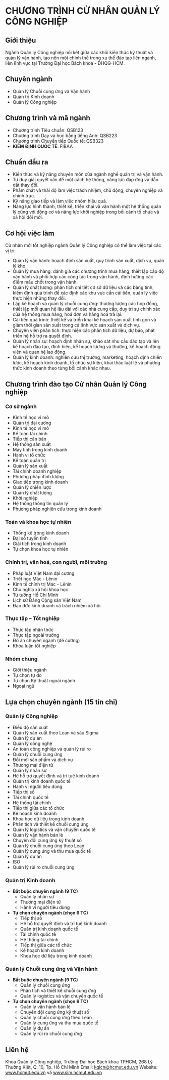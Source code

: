 # CHƯƠNG TRÌNH CỬ NHÂN QUẢN LÝ CÔNG NGHIỆP

## Giới thiệu
Ngành Quản lý Công nghiệp nối kết giữa các khối kiến thức kỹ thuật và quản lý vận hành, tạo nên một chỉnh thể trong xu thế đào tạo liên ngành, liên lĩnh vực tại Trường Đại học Bách khoa - ĐHQG-HCM.

## Chuyên ngành
- Quản lý Chuỗi cung ứng và Vận hành
- Quản trị Kinh doanh
- Quản lý Công nghiệp

## Chương trình và mã ngành
- Chương trình Tiêu chuẩn: QSB123
- Chương trình Dạy và học bằng tiếng Anh: QSB223
- Chương trình Chuyển tiếp Quốc tế: QSB323
- **KIỂM ĐỊNH QUỐC TẾ**: FIBAA

## Chuẩn đầu ra
- Kiến thức và kỹ năng chuyên môn của ngành nghề quản trị và vận hành.
- Tư duy giải quyết vấn đề một cách hệ thống, năng lực đáp ứng và dẫn dắt thay đổi.
- Phẩm chất và thái độ làm việc trách nhiệm, chủ động, chuyên nghiệp và chính trực.
- Kỹ năng giao tiếp và làm việc nhóm hiệu quả.
- Năng lực hình thành, thiết kế, triển khai và vận hành một hệ thống quản lý cùng với động cơ và năng lực khởi nghiệp trong bối cảnh tổ chức và xã hội đổi mới.

## Cơ hội việc làm
Cử nhân mới tốt nghiệp ngành Quản lý Công nghiệp có thể làm việc tại các vị trí:
- Quản lý vận hành: hoạch định sản xuất, quy trình sản xuất, dịch vụ, quản lý kho.
- Quản lý mua hàng: đánh giá các chương trình mua hàng, thiết lập cấp độ vận hành và phối hợp các công tác trong vận hành, định hướng các điểm mấu chốt trong vận hành.
- Quản lý chất lượng: phân tích chi tiết cơ sở dữ liệu và các bảng tính, kiểm định quá trình để xác định các khu vực cần cải tiến, quản lý việc thực hiện những thay đổi.
- Lập kế hoạch và quản lý chuỗi cung ứng: thương lượng các hợp đồng, thiết lập mối quan hệ lâu dài với các nhà cung cấp, duy trì sự chính xác của hệ thống mua hàng, hoá đơn và hàng hoá trả lại.
- Cải tiến quá trình: thiết kế và triển khai kế hoạch sản xuất tinh gọn và giảm thời gian sản xuất trong cả lĩnh vực sản xuất và dịch vụ.
- Chuyên viên phân tích: thực hiện các phân tích dữ liệu, dự báo, phát triển hệ hỗ trợ ra quyết định.
- Quản lý nhân sự: hoạch định nhân sự, khảo sát nhu cầu đào tạo và lên kế hoạch đào tạo, định biên, kế hoạch lương và thưởng, kế hoạch động viên và quan hệ lao động.
- Quản lý kinh doanh: nghiên cứu thị trường, marketing, hoạch định chiến lược, kế hoạch kinh doanh, tổ chức sự kiện, khai thác luật lệ và phương thức kinh doanh theo từng bối cảnh khác nhau.

## Chương trình đào tạo Cử nhân Quản lý Công nghiệp
### Cơ sở ngành
- Kinh tế học vì mô
- Quản trị đại cương
- Kinh tế học vĩ mô
- Kế toán tài chính
- Tiếp thị căn bản
- Hệ thống sản xuất
- Máy tính trong kinh doanh
- Hành vi tổ chức
- Kế toán quản trị
- Quản lý sản xuất
- Tài chính doanh nghiệp
- Phương pháp định lượng
- Giao tiếp trong kinh doanh
- Quản lý chiến lược
- Quản lý chất lượng
- Khởi nghiệp
- Hệ thống thông tin quản lý
- Phương pháp nghiên cứu trong kinh doanh

### Toán và khoa học tự nhiên
- Thống kê trong kinh doanh
- Đại số tuyến tỉnh
- Giải tích trong kinh doanh
- Tự chọn khoa học tự nhiên

### Chính trị, văn hoá, con người, môi trường
- Pháp luật Việt Nam đại cương
- Triết học Mác - Lênin
- Kinh tế chính trị Mác - Lênin
- Chủ nghĩa xã hội khoa học
- Tư tưởng Hồ Chí Minh
- Lịch sử Đảng Cộng sản Việt Nam
- Đạo đức kinh doanh và trách nhiệm xã hội

### Thực tập – Tốt nghiệp
- Thực tập nhận thức
- Thực tập ngoài trường
- Đồ án chuyên ngành (đề cương)
- Khóa luận tốt nghiệp

### Nhóm chung
- Giới thiệu ngành
- Tự chọn tự do
- Tự chọn Kỹ thuật ngoài ngành
- Ngoại ngữ

## Lựa chọn chuyên ngành (15 tín chỉ)
### Quản lý Công nghiệp
- Điều độ sản xuất
- Quản lý sản xuất theo Lean và sáu Sigma
- Quản lý dự án
- Quản lý công nghệ
- An toàn công nghiệp và quản lý rủi ro
- Quản lý chuỗi cung ứng
- Đổi mới sản phẩm và dịch vụ
- Thương mại điện tử
- Quản lý nhân sự
- Hệ hỗ trợ quyết định và trí tuệ kinh doanh
- Quản trị kinh doanh quốc tế
- Hành vi người tiêu dùng
- Tiếp thị số
- Tài chính quốc tế
- Hệ thống tài chính
- Tiếp thị giữa các tổ chức
- Kế hoạch kinh doanh
- Khoa học dữ liệu trong kinh doanh
- Phân tích và thiết kế chuỗi cung ứng
- Quản lý logistics và vận chuyển quốc tế
- Quản lý vận hành bán lẻ
- Chuyên đối cung ứng kỹ thuật số
- Quản lý chuỗi cung ứng theo Lean
- Quản lý cung ứng và thu mua quốc tế
- Quản lý dự án
- ISO
- Quản lý rủi ro chuỗi cung ứng

### Quản trị Kinh doanh
- **Bắt buộc chuyên ngành (9 TC)**
  - Quản lý nhân sự
  - Thương mại điện tử
  - Hành vi người tiêu dùng
- **Tự chọn chuyên ngành (chọn 6 TC)**
  - Tiếp thị số
  - Hệ hỗ trợ quyết định và trí tuệ kinh doanh
  - Quản trị kinh doanh quốc tế
  - Tài chính quốc tế
  - Hệ thống tài chính
  - Tiếp thị giữa các tổ chức
  - Kế hoạch kinh doanh
  - Khoa học dữ liệu trong kinh doanh

### Quản lý Chuỗi cung ứng và Vận hành
- **Bắt buộc chuyên ngành (9 TC)**
  - Quản lý chuỗi cung ứng
  - Phân tích và thiết kế chuỗi cung ứng
  - Quản lý logistics và vận chuyển quốc tế
- **Tự chọn chuyên ngành (chọn 6 TC)**
  - Quản lý vận hành bán lẻ
  - Chuyên đội cung ứng kỹ thuật số
  - Quản lý chuỗi cung ứng theo Lean
  - Quản lý cung ứng và thu mua quốc tế
  - Quản lý dự án
  - Quản lý rủi ro chuỗi cung ứng

## Liên hệ
Khoa Quản lý Công nghiệp, Trường Đại học Bách khoa TPHCM, 268 Lý Thường Kiệt, Q. 10, Tp. Hồ Chí Minh
Email: kqlcn@hcmut.edu.vn
Website: www.hcmut.edu.vn và www.sim.hcmut.edu.vn